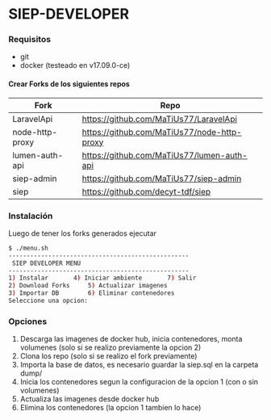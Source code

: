 # SIEP-DEVELOPER

### Requisitos
  - git
  - docker (testeado en v17.09.0-ce)

#### Crear Forks de los siguientes repos

| Fork | Repo |
| ------ | ------ |
| LaravelApi | https://github.com/MaTiUs77/LaravelApi |
| node-http-proxy | https://github.com/MaTiUs77/node-http-proxy |
| lumen-auth-api | https://github.com/MaTiUs77/lumen-auth-api |
| siep-admin | https://github.com/MaTiUs77/siep-admin |
| siep | https://github.com/decyt-tdf/siep |

### Instalación

Luego de tener los forks generados ejecutar
```sh
$ ./menu.sh
--------------------------------------------------
 SIEP DEVELOPER MENU 
--------------------------------------------------
1) Instalar		  4) Iniciar ambiente	    7) Salir
2) Download Forks	  5) Actualizar imagenes
3) Importar DB		  6) Eliminar contenedores
Seleccione una opcion:
```

### Opciones
  1) Descarga las imagenes de docker hub, inicia contenedores, monta volumenes (solo si se realizo previamente la opcion 2)
  2) Clona los repo (solo si se realizo el fork previamente)
  3) Importa la base de datos, es necesario guardar la siep.sql en la carpeta dump/
  4) Inicia los contenedores segun la configuracion de la opcion 1 (con o sin volumenes)
  5) Actualiza las imagenes desde docker hub
  6) Elimina los contenedores (la opcion 1 tambien lo hace)
